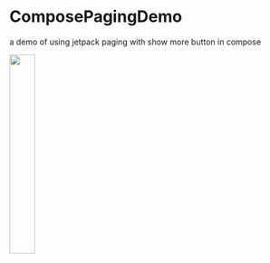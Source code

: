 # ComposePagingDemo
a demo of using jetpack paging with show more button in compose

<img src="pagingDemo.gif" width="30%">
